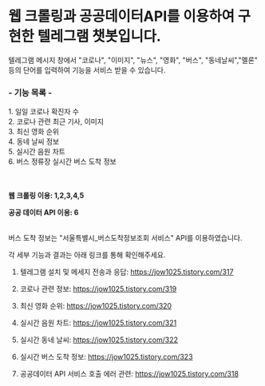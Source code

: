 # 웹 크롤링과 공공데이터API를 이용하여 구현한 텔레그램 챗봇입니다.

텔레그램 메시지 창에서 "코로나", "이미지", "뉴스", "영화", "버스", "동네날씨","멜론" 등의 단어를 입력하여 기능을 서비스 받을 수 있습니다.

<h3> - 기능 목록 -</h3>
1. 일일 코로나 확진자 수<br>
2. 코로나 관련 최근 기사, 이미지<br>
3. 최신 영화 순위<br>
4. 동네 날씨 정보<br>
5. 실시간 음원 차트<br>
6. 버스 정류장 실시간 버스 도착 정보<br><br><br>


<b>웹 크롤링 이용: 1,2,3,4,5

공공 데이터 API 이용: 6</b><br><br>


버스 도착 정보는 "서울특별시_버스도착정보조회 서비스" API를 이용하였습니다.

각 세부 기능과 결과는 아래 링크를 통해 확인해주세요.

1. 텔레그램 설치 및 메세지 전송과 응답: https://jow1025.tistory.com/317

2. 코로나 관련 정보: https://jow1025.tistory.com/319

3. 최신 영화 순위: https://jow1025.tistory.com/320

4. 실시간 음원 차트: https://jow1025.tistory.com/321

5. 실시간 동네 날씨: https://jow1025.tistory.com/322

6. 실시간 버스 도착 정보: https://jow1025.tistory.com/323

7. 공공데이터 API 서비스 호출 에러 관련: https://jow1025.tistory.com/318
